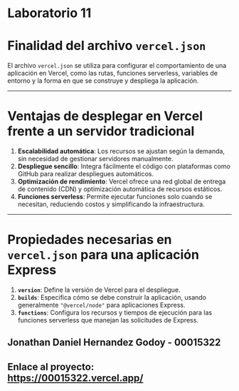 # Laboratorio 11

# Finalidad del archivo `vercel.json`
El archivo `vercel.json` se utiliza para configurar el comportamiento de una aplicación en Vercel, como las rutas, funciones serverless, variables de entorno y la forma en que se construye y despliega la aplicación.

---

# Ventajas de desplegar en Vercel frente a un servidor tradicional

1. **Escalabilidad automática**: Los recursos se ajustan según la demanda, sin necesidad de gestionar servidores manualmente.
2. **Despliegue sencillo**: Integra fácilmente el código con plataformas como GitHub para realizar despliegues automáticos.
3. **Optimización de rendimiento**: Vercel ofrece una red global de entrega de contenido (CDN) y optimización automática de recursos estáticos.
4. **Funciones serverless**: Permite ejecutar funciones solo cuando se necesitan, reduciendo costos y simplificando la infraestructura.

---

# Propiedades necesarias en `vercel.json` para una aplicación Express

1. **`version`**: Define la versión de Vercel para el despliegue.
2. **`builds`**: Especifica cómo se debe construir la aplicación, usando generalmente `"@vercel/node"` para aplicaciones Express.
3. **`functions`**: Configura los recursos y tiempos de ejecución para las funciones serverless que manejan las solicitudes de Express.

## Jonathan Daniel Hernandez Godoy - 00015322
## Enlace al proyecto: https://00015322.vercel.app/
